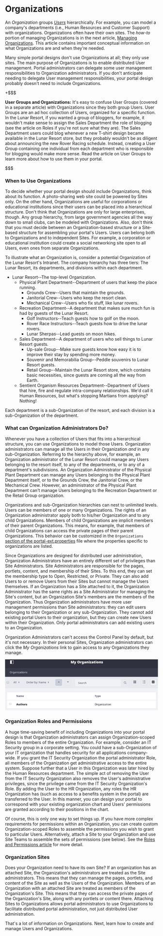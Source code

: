 # Organizations [](id=organizations)

An *Organization* groups
[*Users*](/discover/portal/-/knowledge_base/7-1/users) 
hierarchically. For example, you can model a company's departments (i.e., Human
Resources and Customer Support) with organizations. Organizations often have
their own sites. The *how-to* portion of managing Organizations is in the next
article, 
[Managing Organizations](/discover/portal/-/knowledge_base/7-1/managing-organizations).
This article contains important conceptual information on what Organizations are
and when they're needed.

Many simple portal designs don't use Organizations at all; they only use sites.
The main purpose of Organizations is to enable distributed User management.
Portal administrators can delegate some user management responsibilities to
Organization administrators. If you don't anticipate needing to delegate User
management responsibilities, your portal design probably doesn't need to include
Organizations. 

+$$$

**User Groups and Organizations:** It's easy to confuse User Groups (covered in
a separate article) with Organizations since they both group Users. User Groups
are an ad hoc collection of Users, organized for a specific function. In the
Lunar Resort, if you wanted a group of bloggers, for example, it wouldn't make
sense to assign the Sales Department the role of blogging (see the article on
Roles if you're not sure what they are). The Sales Department users could blog
whenever a new T-shirt design became available in the Lunar Resort store, but
they probably wouldn't be as diligent about announcing the new Rover Racing
schedule. Instead, creating a User Group containing one individual from each
department who is responsible for blogging would make more sense. Read the
article on User Groups to learn more about how to use them in your portal.

$$$

### When to Use Organizations [](id=when-to-use-organizations)

To decide whether your portal design should include Organizations, think about
its function. A photo-sharing web site could be powered by Sites only. On the
other hand, Organizations are useful for corporations or educational
institutions since their users can be placed into a hierarchical structure.
Don't think that Organizations are only for large enterprises, though. Any group
hierarchy, from large government agencies all the way down to small clubs, can
be modeled with Organizations. Also, don't think that you must decide between an
Organization-based structure or a Site-based structure for assembling your
portal's Users. Users can belong both to Organizations and to independent Sites.
For example, a corporation or educational institution could create a social
networking site open to all Users, even ones from separate Organizations. 

To illustrate what an Organization is, consider a potential Organization of the
Lunar Resort's Intranet. The company hierarchy has three tiers: The Lunar
Resort, its departments, and divisions within each department.

- Lunar Resort--The top-level Organization.
	- Physical Plant Department--Department of users that keep the place running.
		- Grounds Crew--Users that maintain the grounds.
		- Janitorial Crew--Users who keep the resort clean.
		- Mechanical Crew--Users who fix stuff, like lunar rovers.
	- Recreation Department--A department that makes sure much fun
	  is had by guests of the Lunar Resort.
        - Golf Instructors--Teach guests how to golf on the moon.
        - Rover Race Instructors--Teach guests how to drive the lunar rovers.
        - Lunar Sherpas--Lead guests on moon hikes.
    - Sales Department--A department of users who sell things to Lunar
      Resort guests.
        - Up-sale Group--Make sure guests know how easy it is to improve
          their stay by spending more money.
        - Souvenir and Memorabilia Group--Peddle souvenirs to Lunar Resort guests.
        - Retail Group--Maintain the Lunar Resort store, which
          contains basic necessities, since guests are coming all the way from Earth.
    - Sentient Organism Resources Department--Department of Users that hire, fire and
        regulate intra-company relationships. We'd call it Human Resources, but
        what's stopping Martians from applying? Nothing!

Each department is a sub-Organization of the resort, and each division is a
sub-Organization of the department.

### What can Organization Administrators Do? [](id=what-can-organization-administrators-do)

Whenever you have a collection of Users that fits into a hierarchical structure,
you can use Organizations to model those Users. Organization administrators can
manage all the Users in their Organization *and* in any sub-Organization.
Referring to the hierarchy above, for example, an Organization administrator of
the Lunar Resort could manage any Users belonging to the resort itself, to any
of the departments, or to any of a department's subdivisions. An Organization
Administrator of the Physical Plant Department can manage any Users belonging to
the Physical Plant Department itself, or to the Grounds Crew, the Janitorial
Crew, or the Mechanical Crew. However, an administrator of the Physical Plant
Department can't manage Users belonging to the Recreation Department or the
Retail Group organization.

Organizations and sub-Organization hierarchies can nest to unlimited levels.
Users can be members of one or many Organizations. The rights of an Organization
administrator apply both to his/her Organization and to any child Organizations.
Members of child Organizations are implicit members of their parent
Organizations. This means, for example, that members of child Organizations can
access the private pages of their parent Organizations. This behavior can be
customized in the 
`Organizations` 
[section of the portal-ext.properties](https://docs.liferay.com/portal/7.1-latest/propertiesdoc/portal.properties.html#Organizations)
file where the properties specific to organizations are listed. 

Since Organizations are designed for distributed user administration,
Organization Administrators have an entirely different set of privileges than
Site Administrators. Site Administrators are responsible for the pages,
portlets, content, and membership of their Sites. To this end, they can set the
membership type to Open, Restricted, or Private. They can also add Users to or
remove Users from their Sites but cannot manage the Users themselves. If an
Organization has a Site attached to it, the Organization Administrator has the
same rights as a Site Administrator for managing the Site's content, but an
Organization Site's members are the members of the Organization. Thus
Organization administrators have more user management permissions than Site
administrators: they can edit users belonging to their Organization or any
sub-Organization. They cannot add existing portal Users to their organization,
but they can create new Users within their Organization. Only portal
administrators can add existing users to an Organization.

Organization Administrators can't access the Control Panel by default, but it's
not necessary. In their personal Sites, Organization administrators can click 
the *My Organizations* link to gain access to any Organizations they manage.

![Figure 1: The My Organizations application lets Organization Administrators manage their organizations in their personal site.](../../../images/orgs-my-organizations.png)

### Organization Roles and Permissions [](id=organization-roles-and-permissions)

A huge time-saving benefit of including Organizations into your portal design is
that Organization administrators can assign Organization-scoped Roles to members
of the entire Organization. For example, consider an IT Security group in a
corporate setting. You could have a sub-Organization of your IT organization
that handles security for all applications company-wide. If you grant the IT
Security Organization the portal administrator Role, all members of the
Organization get administrative access to the entire system. Suppose further
that a User in this Organization was later hired by the Human Resources
department. The simple act of removing the User from the IT Security
Organization also removes the User's administrative privileges, since the
privilege came from the IT Security Organization's Role. By adding the User to
the HR Organization, any roles the HR Organization has (such as access to
a benefits system in the portal) are transferred to the User. In this manner,
you can design your portal to correspond with your existing organization chart
and Users' permissions are granted according to their positions in the chart.

Of course, this is only one way to set things up. If you have more complex
requirements for permissions within an Organization, you can create custom
Organization-scoped Roles to assemble the permissions you wish to grant to
particular Users. Alternatively, attach a Site to your Organization and use Site
Teams to assemble the sets of permissions (see below). See the 
[Roles and Permissions article](/discover/portal/-/knowledge_base/7-1/roles-and-permissions)
for more detail.

### Organization Sites [](id=organization-sites)

Does your Organization need to have its own Site? If an organization has an
attached Site, the Organization's administrators are treated as the Site
administrators. This means that they can manage the pages, portlets, and content
of the Site as well as the Users of the Organization. Members of an Organization
with an attached Site are treated as members of the Organization's Site. This
means that they can access the private pages of the Organization's Site, along
with any portlets or content there. Attaching Sites to Organizations allows
portal administrators to use Organizations to facilitate distributed portal
administration, not just distributed User administration. 

That's a lot of information on Organizations. Next, learn how to create and
manage Users and Organizations. 

